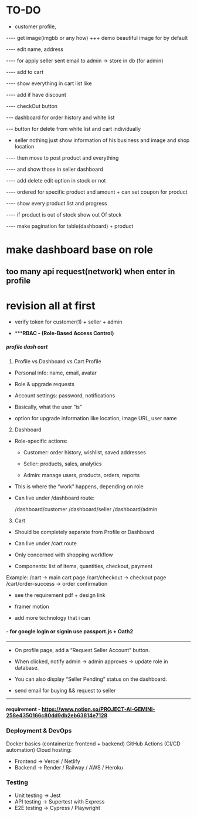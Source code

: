 # TO-DO
- customer profile, 

---- get image(imgbb or any how) +++ demo beautiful image for by default

---- edit name, address 

----  for apply seller sent email to admin -> store in db (for admin)

---- add to cart

---- show everything in cart list like

---- add if have discount

---- checkOut button

--- dashboard for order history and white list

--- button for delete from white list and cart individually 

- seller nothing just show information of his business and image and shop location

---- then move to post product and everything

---- and show those in seller dashboard

---- add delete edit option in stock or not 

---- ordered for specific product and amount + can set coupon for product

---- show every product list and progress

---- if product is out of stock show out Of stock

---- make pagination for table(dashboard) + product 



# make dashboard base on role

## too many api request(network) when enter in profile 

# revision all at first

- verify token for customer(1) + seller + admin
 

- *********************RBAC - (Role-Based Access Control)******************


##### profile dash cart
1.  Profile vs Dashboard vs Cart
Profile
- Personal info: name, email, avatar

- Role & upgrade requests

- Account settings: password, notifications

- Basically, what the user “is”

- option for upgrade information like location, image URL, user name

2. Dashboard

- Role-specific actions:

    - Customer: order history, wishlist, saved addresses

    - Seller: products, sales, analytics

    - Admin: manage users, products, orders, reports

- This is where the “work” happens, depending on role

- Can live under /dashboard route:

   /dashboard/customer
   /dashboard/seller
   /dashboard/admin

3. Cart

- Should be completely separate from Profile or Dashboard

- Can live under /cart route

- Only concerned with shopping workflow

- Components: list of items, quantities, checkout, payment

Example:
    /cart               -> main cart page
    /cart/checkout      -> checkout page
    /cart/order-success -> order confirmation








- see the requirement pdf + design link

- framer motion

- add more technology that i can


#### - for google login or signin use passport.js + Oath2

----------------------------------------

- On profile page, add a “Request Seller Account” button.

- When clicked, notify admin → admin approves → update role in database.

- You can also display “Seller Pending” status on the dashboard.

- send email for buying && request to seller
 

------------------------------------------


#### requirement - https://www.notion.so/PROJECT-AI-GEMINI-258e4350166c80dd9db2eb63814e7128


### Deployment & DevOps
Docker basics (containerize frontend + backend)
GitHub Actions (CI/CD automation)
Cloud hosting:
- Frontend → Vercel / Netlify
- Backend → Render / Railway / AWS / Heroku


### Testing
- Unit testing → Jest
- API testing → Supertest with Express
- E2E testing → Cypress / Playwright